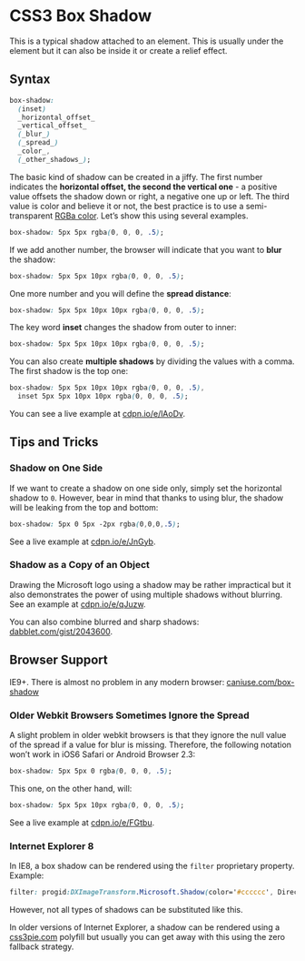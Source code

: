 CSS3 Box Shadow
===============

This is a typical shadow attached to an element. This is usually under the
element but it can also be inside it or create a relief effect.

Syntax
------

```css
box-shadow:
  (inset)
  _horizontal_offset_
  _vertical_offset_
  (_blur_)
  (_spread_)
  _color_,
  (_other_shadows_);
```

The basic kind of shadow can be created in a jiffy. The first number indicates
the **horizontal offset, the second the vertical one** - a positive value
offsets the shadow down or right, a negative one up or left. The third value is
color and believe it or not, the best practice is to use a semi-transparent
[RGBa color](css3-rgba.md). Let’s show this using several examples.

```css
box-shadow: 5px 5px rgba(0, 0, 0, .5);
```

If we add another number, the browser will indicate that you want to **blur**
the shadow:

```css
box-shadow: 5px 5px 10px rgba(0, 0, 0, .5);
```

One more number and you will define the **spread distance**:

```css
box-shadow: 5px 5px 10px 10px rgba(0, 0, 0, .5);
```


The key word **inset** changes the shadow from outer to inner:

```css
box-shadow: 5px 5px 10px 10px rgba(0, 0, 0, .5);
```

You can also create **multiple shadows** by dividing the values with a comma.
The first shadow is the top one:

```css
box-shadow: 5px 5px 10px 10px rgba(0, 0, 0, .5),
  inset 5px 5px 10px 10px rgba(0, 0, 0, .5);
```

You can see a live example at [cdpn.io/e/lAoDv](http://cdpn.io/e/lAoDv).

Tips and Tricks
---------------

### Shadow on One Side

If we want to create a shadow on one side only, simply set the horizontal shadow
to `0`. However, bear in mind that thanks to using blur, the shadow will be
leaking from the top and bottom:

```css
box-shadow: 5px 0 5px -2px rgba(0,0,0,.5);
```

See a live example at [cdpn.io/e/JnGyb](http://cdpn.io/e/JnGyb).

### Shadow as a Copy of an Object

Drawing the Microsoft logo using a shadow may be rather impractical but it also
demonstrates the power of using multiple shadows without blurring. See an
example at [cdpn.io/e/qJuzw](http://cdpn.io/e/qJuzw).

You can also combine blurred and sharp shadows:
[dabblet.com/gist/2043600](http://dabblet.com/gist/2043600).

Browser Support
---------------

IE9+. There is almost no problem in any modern browser:
[caniuse.com/box-shadow](http://caniuse.com/box-shadow)

### Older Webkit Browsers Sometimes Ignore the Spread

A slight problem in older webkit browsers is that they ignore the null value of
the spread if a value for blur is missing. Therefore, the following notation
won’t work in iOS6 Safari or Android Browser 2.3:

```css
box-shadow: 5px 5px 0 rgba(0, 0, 0, .5);
```

This one, on the other hand, will:

```css
box-shadow: 5px 5px 10px rgba(0, 0, 0, .5);
```

See a live example at [cdpn.io/e/FGtbu](http://cdpn.io/e/FGtbu).

### Internet Explorer 8

In IE8, a box shadow can be rendered using the `filter` proprietary property.
Example:

```css
filter: progid:DXImageTransform.Microsoft.Shadow(color='#cccccc', Direction=145, Strength=3);
```

However, not all types of shadows can be substituted like this.

In older versions of Internet Explorer, a shadow can be rendered using a
[css3pie.com](http://css3pie.com/) polyfill but usually you can get away with
this using the zero fallback strategy.
